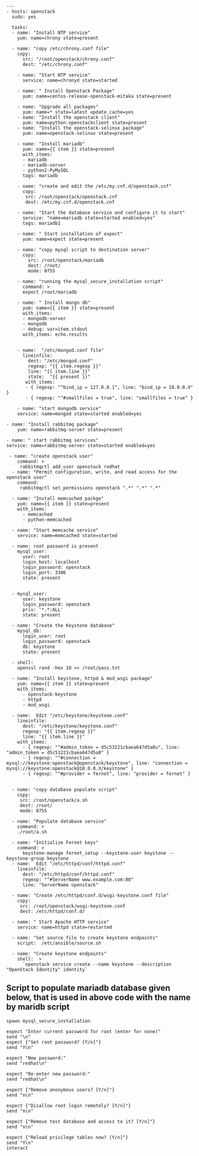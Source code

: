     ---
    - hosts: openstack
      sudo: yes

      tasks:
      - name: "Install NTP service"
        yum: name=chrony state=present

      - name: "copy /etc/chrony.conf file"
        copy:
          src: "/root/openstack/chrony.conf"
          dest: "/etc/chrony.conf"

        - name: "Start NTP service"
          service: name=chronyd state=started    

        - name: " Install Openstack Package"
          yum: name=centos-release-openstack-mitaka state=present
    
        - name: "Upgrade all packages"
          yum: name=* state=latest update_cache=yes
        - name: "Install the openstack client"
          yum: name=python-openstackclient state=present
        - name: "Install the openstack-selinux package"
          yum: name=openstack-selinux state=present

        - name: "Install mariadb"
          yum: name={{ item }} state=present
          with_items:
          - mariadb
          - mariadb-server
          - python2-PyMySQL
          tags: mariadb
 
        - name: "create and edit the /etc/my.cnf.d/openstack.cnf"
          copy:
           src: /root/openstack/openstack.cnf 
           dest: /etc/my.cnf.d/openstack.cnf

        - name: "Start the database service and configure it to start"
          service: "name=mariadb state=started enabled=yes"
          tags: mariadb1

        - name: " Start installation of expect"
          yum: name=expect state=present

        - name: "copy mysql script to destination server"
          copy:
            src: /root/openstack/mariadb
            dest: /root/
            mode: 0755 
     
        - name: "running the mysql_secure_installation script"
          command: >
          expect /root/mariadb

        - name: " Install mongo db"
          yum: name={{ item }} state=present
          with_items:
          - mongodb-server
          - mongodb
          - debug: var=item.stdout
          with_items: echo.results


        - name:  "/etc/mongod.conf file" 
          lineinfile:
            dest: "/etc/mongod.conf"
            regexp: "{{ item.regexp }}"
            line: "{{ item.line }}"
            state:  "{{ present }}"
           with_items:
           - { regexp: "^bind_ip = 127.0.0.1", line: "bind_ip = 10.0.0.X" }
           - { regexp: "^#smallfiles = true", line: "smallfiles = true" }

        - name: "start mongodb service"
        service: name=mongod state=started enabled=yes

    - name: "Install rabbitmq package"
        yum: name=rabbitmq-server state=present

    - name: " start rabbitmq services"
    service: name=rabbitmq-server state=started enabled=yes

     - name: "create openstack user"
        command: >
         rabbitmqctl add_user openstack redhat
      - name: "Permit configuration, write, and read access for the openstack user"
        command:
         rabbitmqctl set_permissions openstack ".*" ".*" ".*"

      - name: "Install memcached packge"
        yum: name={{ item }} state=present
        with_items:
          - memcached
          - python-memcached

      - name: "Start memcache service"
        service: name=memcached state=started

      - name: root password is present
        mysql_user: 
          user: root 
          login_host: localhost 
          login_password: openstack 
          login_port: 3306
          state: present


      - mysql_user: 
          user: keystone
          login_password: openstack
          priv: '*.*:ALL'
          state: present

      - name: "Create the Keystone database"
        mysql_db: 
          login_user: root
          login_password: openstack
          db: keystone 
          state: present

      - shell: 
        openssl rand -hex 10 >> /root/pass.txt

      - name: "Install keystone, httpd & mod_wsgi package"
        yum: name={{ item }} state=present
        with_items:
          - openstack-keystone
          - httpd
          - mod_wsgi

      - name:  Edit "/etc/keystone/keystone.conf"
        lineinfile:
          dest: "/etc/keystone/keystone.conf"
          regexp: "{{ item.regexp }}"
          line: "{{ item.line }}"
        with_items:
          - { regexp: "^#admin_token = d5c53221cbaea647d5a0u", line: "admin_token = d5c53221cbaea647d5a0" }
          - { regexp: "^#connection = mysql://keystone:openstack@openstack/keystone", line: "connection =        mysql://keystone:openstack@10.0.0.X/keystone" }
          - { regexp: "^#provider = fernet", line: "provider = fernet" }


      - name: "copy database populate script"
        copy:
         src: /root/openstack/a.sh
         dest: /root/
         mode: 0755

      - name: "Populate database service"
        command: >
        ./root/a.sh

      - name: "Initialize Fernet keys"
        command: >
          keystone-manage fernet_setup --keystone-user keystone --keystone-group keystone
      - name:  Edit "/etc/httpd/conf/httpd.conf"
        lineinfile:
          dest: "/etc/httpd/conf/httpd.conf"
          regexp: "^#ServerName www.example.com:80"
          line: "ServerName openstack"

      - name: "Create /etc/httpd/conf.d/wsgi-keystone.conf file"
        copy:
         src: /root/openstack/wsgi-keystone.conf
         dest: /etc/httpd/conf.d/

      - name: " Start Apache HTTP service"
        service: name=httpd state=restarted

      - name: "Set source file to create keystone endpoints"
        script:  /etc/ansible/source.sh

      - name: "Create keystone endpoints"
        shell:  >
          `openstack service create --name keystone --description "OpenStack Identity" identity`
          
   ## Script to populate mariadb database given below, that is used in above code with the name by maridb script ##
          
    spawn mysql_secure_installation

    expect "Enter current password for root (enter for none)"
    send "\n"
    expect {"Set root password? [Y/n]"}
    send "Y\n"

    expect "New password:"
    send "redhat\n"

    expect "Re-enter new password:"
    send "redhat\n"

    expect {"Remove anonymous users? [Y/n]"}
    send "n\n"

    expect {"Disallow root login remotely? [Y/n]"}
    send "n\n"

    expect {"Remove test database and access to it? [Y/n]"}
    send "n\n"

    expect {"Reload privilege tables now? [Y/n]"}
    send "Y\n"
    interact
          
